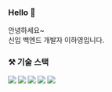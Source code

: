 ### Hello 👋
안녕하세요~<br/>
신입 백엔드 개발자 이하영입니다.

### ⚒ 기술 스택 
<img src="https://img.shields.io/badge/html5-E34F26?style=flat-square&logo=html5&logoColor=white"/> <img src="https://img.shields.io/badge/Javascript-ffb13b?style=flat-square&logo=javascript&logoColor=white"/>
<img src="https://img.shields.io/badge/Jquery-%230769AD.svg?style=flat-square&logo=jquery&logoColor=white"/>
<img src="https://img.shields.io/badge/bootstrap-7952B3.svg?style=flat-square&logo=bootstrap&logoColor=white"/>
<img src="https://img.shields.io/badge/SpringBoot-6DB33F.svg?style=flat-square&logo=SpringBoot&logoColor=white"/>
